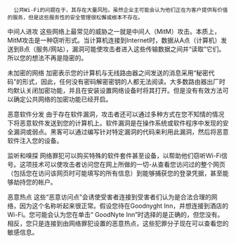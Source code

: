 
      公共Wi-Fi的问题在于，其存在大量风险。虽然企业主可能会认为他们正在为客户提供有价值的服务，但是这些服务性的安全管理很松懈或根本不存在。

中间人进攻
      这些网络上最常见的威胁之一就是中间人（MitM）攻击。本质上，MitM攻击是一种窃听形式。当计算机连接到Internet时，数据从A点（计算机）发送到B点（服务/网站），漏洞可能使攻击者进入这些传输数据之间并“读取”它们。所以您的想法不再是隐密的。

未加密的网络
      加密表示您的计算机与无线路由器之间发送的消息采用“秘密代码”的形式，因此，任何没有密码解密密钥的人都无法阅读。大多数路由器出厂时均默认关闭加密功能，并且在安装设置网络设备时将其打开。但是没有有效方法可以确定公共网络的加密功能已经开启。

恶意软件分发
      由于存在软件漏洞，攻击者还可以通过多种方式在您不知情的情况下将恶意软件发送到您的计算机上。软件漏洞是在操作系统或软件程序中发现的安全漏洞或弱点。黑客可以通过编写针对特定漏洞的代码来利用此漏洞，然后将恶意软件注入您的设备。

监听和嗅探
      网络罪犯可以购买特殊的软件套件甚至设备，以帮助他们窃听Wi-Fi信号。这项技术可以使攻击者访问您在网上所做的一切-从查看您访问过的整个网页（包括您在访问该网页时可能填写的所有信息）到能够捕获您的登录凭据，甚至能够劫持您的帐户。

恶意热点
      这些“恶意访问点”会诱使受害者连接到受害者们认为是合法合理的网络，因为这个名称听起来很正常。假设您待在Goodnyght Inn，并想连接到酒店的Wi-Fi。您可能会认为您在单击“ GoodNyte Inn”时选择的是正确的，但您没有。相反，您只是连接到由网络罪犯设置的恶意热点，这些犯罪分子现在可以查看您的敏感信息。
